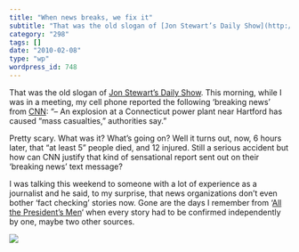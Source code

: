 ```yaml
---
title: "When news breaks, we fix it"
subtitle: "That was the old slogan of [Jon Stewart’s Daily Show](http://www.thedailyshow.com/). This morning, w..."
category: "298"
tags: []
date: "2010-02-08"
type: "wp"
wordpress_id: 748
---
```

That was the old slogan of [Jon Stewart’s Daily Show](http://www.thedailyshow.com/). This morning, while I was in a meeting, my cell phone reported the following ‘breaking news’ from [CNN](http://www.cnn.com/):
“– An explosion at a Connecticut power plant near Hartford has caused “mass casualties,” authorities say.”

Pretty scary. What was it? What’s going on? Well it turns out, now, 6 hours later, that “at least 5” people died, and 12 injured. Still a serious accident but how can CNN justify that kind of sensational report sent out on their ‘breaking news’ text message?

I was talking this weekend to someone with a lot of experience as a journalist and he said, to my surprise, that news organizations don’t even bother ‘fact checking’ stories now. Gone are the days I remember from ‘[All the President’s Men](http://www.imdb.com/title/tt0074119/)‘ when every story had to be confirmed independently by one, maybe two other sources. 

![](https://i0.wp.com/img.zemanta.com/pixy.gif?w=584)